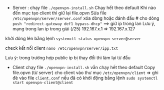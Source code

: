 - Server : 
chạy file
```./openvpn-install.sh```
Chạy hết theo default
Khi nào đến mục tạo client thì giữ lại file.opvn
Sửa file ```/etc/openvpn/server/server.conf```
xóa dòng hoặc đánh đấu # cho dòng 
```push "redirect-gateway def1 bypass-dhcp"```
==> giữ ip trong lan
Lưu ý, mạng trong lan ip trong giải (/25) 192.167.x.1 => 192.167.x.127

khởi đông lên bằng lẹnh
```systemctl status openvpn-server@server```

check kết nối client
```nano /etc/openvpn/server/ipp.txt```

Lưu ý: trong trường hợp public ip bị thay đổi thì làm lại từ đầu


- Client
chạy file 
```./openvpn-install.sh```
vẫn chạy hết theo default
Copy file.opvn (từ server) cho client vào thư mục ```/etc/openvpn/client``` => ghi đè vào file ```client.conf``` nếu đã có
khởi động bằng lệnh 
```sudo systemctl start openvpn-client@client```

